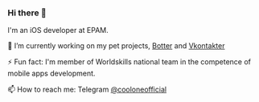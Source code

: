 ### Hi there 👋

I'm an iOS developer at EPAM.

🔭 I’m currently working on my pet projects, [Botter](https://github.com/CoolONEOfficial/Botter) and [Vkontakter](https://github.com/CoolONEOfficial/Vkontakter)

⚡ Fun fact: I'm member of Worldskills national team in the competence of mobile apps development.

📫 How to reach me: Telegram [@cooloneofficial](https://t.me/cooloneofficial)

